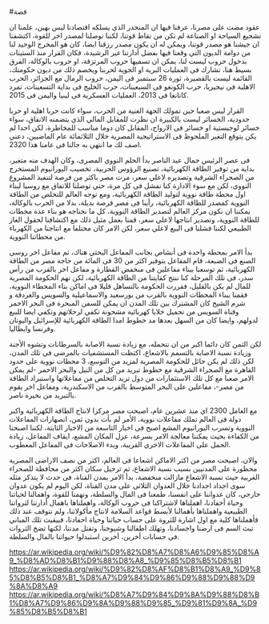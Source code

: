 #قصة

عقود مضت على مصرنا، عرفنا فيها ان المنحدر الذي يسلكه اقتصادنا ليس بهين، علمنا ان تشجيع السياحة او الصناعة لم تكن من نقاط قوتنا، لكننا توصلنا لمصدر اخر للقوة، اكتشفنا ان جيشنا هو مصدر قوتنا، ويمكن له ان يكون مصدر رزقنا ايضا، كان هو المخرج الوحيد لنا من دوامة الديون التي وقعنا فيها بفضل أدارتنا غير الرشيدة، فكان القرار منذ الستينات بدخول حروب ليست لنا، يمكن ان تسميها حروب المرتزقة، او حروب بالوكالة، الفرق بسيط هنا، تشارك فى العمليات البرية او الجوية لحربنا ويخصم ذلك من ديون حكومتك، القائمة ليست بالقصيرة، ثورة 26 سبتمبر فى اليمن، حروب الرمال مع الجزائر، الحرب الاهلية فى نيجيريا، حرب الكونغو فى السبعينات، حرب الخليج فى بداية التسعينات، تمرد كاتانغا فى 2013، العمليات العسكرية فى ليبيا واليمن فى 2015.

القرار ليس صعبا حين تمولك الجهة الغنية من الحرب، سواء كانت حربا اهلية او حربا حدودية، الخسائر ليست بالكبيرة ان نظرت للمقابل المالي الذي يتضمنه الاتفاق، سواء خسائر لوجيستية او خسائر فى الارواح، المقابل كان دوما مناسب للمخاطرة، لكن احدا لم يكن يتوقع التغير الملحوظ فى الاستراتيجية المصرية خلال الثلاثمائة عام الماضيين، دعني اصف لك ما انتهي به حالنا فى عامنا هذا 2320.

فى عصر الرئيس جمال عبد الناصر بدأ الحلم النووي المصرى، وكان الهدف منه متغير، بداية من توفير الطاقة الكهربائية، تصنيع الرؤوس الحربية، تخصيب اليورانيوم المستخرج من الصحراء الشرقية وتصديره لاعلي سعر، مرت مصر باكثر من فرصة لتنفيذ المشروع النووي، لكن مع سوء الادارة كنا نفشل فى كل مرة، حتي توصلنا للاتفاق مع روسيا لبناء اول محطة طاقة نووية لتوليد الطاقة الكهربائية، ومع توجه العالم للتخلص من الطاقة النووية كمصدر للطاقة الكهربائية، رأينا فى مصر فرصة بديلة، بدلا من الحرب بالوكالة، يمكننا ان نكون مركز العالم لتصدير الطاقة النووية، كل ما نحتاجه هو بناء عدة محطات للطاقة النووية، وتصدير انتاجها لاعلي سعر، قمنا بعمل مثيل ذلك مع اكتشافنا لحقول الغاز الطبيعي لكننا فشلنا فى البيع لاعلي سعر، لكن الامر كان مختلفا مع انتاجنا من الكهرباء من محطاتنا النووية.

بدأ الامر بمحطة واحدة فى أنشاص بجانب المفاعل البحثي هناك، ثم مفاعل اخر روسي الصنع فى الضبعة، قام المفاعل بتوفير اكثر من 30 فى المائة من حاجة مصر من الطاقة الكهربائية، ثم توسعنا ببناء مفاعلين فى منخفض القطارة و مفاعل اخر بالقرب من رأس سدر، فى تلك المرحلة كنا ننتج كفايتنا من الطاقة الكهربائية، لكن نهم الحكومة المصرية للمال لم يكن بالقليل، فقررت الحكومة بالتساهل قليلا فى اماكن بناء المحطاء النووية، فقمنا ببناء المحطات النووية بالقرب من بورسعيد والاسماعيلية والسويس والغردقة و شرم الشيخ كان المشترك بين تلك المدن ان يمكن للسفن المبحرة فى البحر الاحمر وقناة السويس من تحميل خلايا كهربائية مشحونة تكفي لرحلاتهم وتكفي ايضا للبيع لدولهم، وايضا كان من السهل بعدها مد خطوط امدا الطاقة الكهربائية للإسرائيل واليونان وفرنسا وايطاليا.

لكن الثمن كان دائما اكبر من ان نتحمله، مع زيادة نسبة الاصابة بالسرطانات وتشوه الأجنة وزيادة نسبة الاصابة بالتسمم بالاشعاع، اكتظت المستشفيات بالمرضى فى تلك المدن، لكن ذلك لم يكن حائل للحكومة المصرية لمزيد من التوسع، 3 محطات نووية على حدود القاهرة مع الصحراء الشرقية مع خطوط تبريد من كل من النيل والبحر الاحمر -لم يمكن الامر صعبا مع كل تلك الاستثمارات من دول تريد التخلص من مفاعلاتها واستيراد الطاقة من مصر-، مفاعلين على البحر المتوسط بالقرب من الاسكندرية، ومفاعل اخر يقوم بالتبريد من بحيرة ناصر.

مع العامل 2300 اي منذ عشرين عام، اصبحت مصر مركزا لانتاج الطاقة الكهربائية واكبر دولة فى العالم تملك مفاعلات نووية، الأمر لم بأت بدون ثمن، انصهارات المفاعلات النووية وتسرب اليورانيوم المشع اصبح فى اخبار التاسعة من الاخبار الثابتة، لكننا اصبحنا من الكفاءة بحيث يمكننا معالجة الامر بسرعة، عزل المكان المشع، ايقاف المفاعل، زيادة الحمل على المفاعلات الاخري القريبة، وبدء الاصلاحات فى المفاعل المعطوب.

والان، اصبحت مصر من اكثر الاماكن اشعاعا فى العالم، اكثر من نصف الاراضى المصرية محظورة على المدنيين بسبب نسبة الاشعاع، تم ترحيل سكان اكثر من محافظة للصحراء الغربية حيث نسبة الاشعاع مازالت منخفضة، بدأ الامر بمدن القناة، فى حدث لا يتذكر مثله سوى اجداد اجدادنا خلال العدوان الثلاثى على مدن القناة، لكن اليوم لم يكون عدوان خارجي، كان عدواننا على انفسنا، طمعنا فى المال والسلطة، ونهمنا للقوة، واهمالنا لحياتنا وحياة أحفادنا، اهملناها لاشتراكنا فى حروب الوكالة، واهملناها باهمال أدارتنا لثرواتنا الطبيعية واهملناها بأهمالنا لأبسط قواعد السلامة لانتاج مأكولاتنا، ولم نتوقف عند ذلك فأهملناها كلية مع اول اشارة للثروة على حساب حياتنا وحياة احفادنا، فبيقيت تلك المباني تبث السم فى ارضنا واجسادنا، وتهلك اطفالنا وشيوخنا، وتقتل مدننا، لكنها تضخ الثروات فى حسابات أخرين، أخرين استبدلوا حيواتنا بالمال والسلطة.

<https://ar.wikipedia.org/wiki/%D9%82%D8%A7%D8%A6%D9%85%D8%A9_%D8%AD%D8%B1%D9%88%D8%A8_%D9%85%D8%B5%D8%B1> <https://ar.wikipedia.org/wiki/%D9%82%D8%AF%D8%B1%D8%A9_%D9%85%D8%B5%D8%B1_%D8%A7%D9%84%D9%86%D9%88%D9%88%D9%8A%D8%A9> <https://ar.wikipedia.org/wiki/%D8%A7%D9%84%D9%8A%D9%88%D8%B1%D8%A7%D9%86%D9%8A%D9%88%D9%85_%D9%81%D9%8A_%D9%85%D8%B5%D8%B1>
